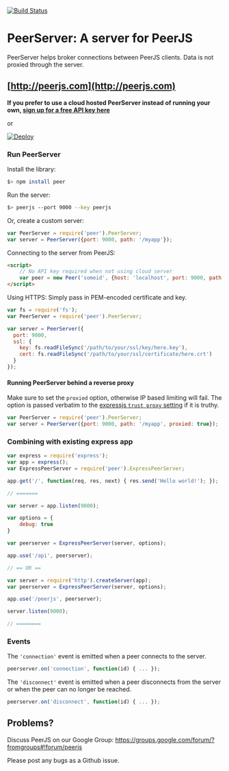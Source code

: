 [![Build Status](https://api.travis-ci.org/Odusanya18/peerjs-server.svg?branch=master)](https://travis-ci.org/Odusanya18/peerjs-server)

# PeerServer: A server for PeerJS #

PeerServer helps broker connections between PeerJS clients. Data is not proxied through the server.

## [http://peerjs.com](http://peerjs.com)


**If you prefer to use a cloud hosted PeerServer instead of running your own, [sign up for a free API key here](http://peerjs.com/peerserver)**

or

[![Deploy](https://www.herokucdn.com/deploy/button.png)](https://www.heroku.com/deploy/?template=https://github.com/odusanya18/peerjs-server)

### Run PeerServer

Install the library:

```bash
$> npm install peer
```

Run the server:

```bash
$> peerjs --port 9000 --key peerjs
```

Or, create a custom server:

```javascript
var PeerServer = require('peer').PeerServer;
var server = PeerServer({port: 9000, path: '/myapp'});
```

Connecting to the server from PeerJS:

```html
<script>
    // No API key required when not using cloud server
    var peer = new Peer('someid', {host: 'localhost', port: 9000, path: '/myapp'});
</script>
```

Using HTTPS: Simply pass in PEM-encoded certificate and key.

```javascript
var fs = require('fs');
var PeerServer = require('peer').PeerServer;

var server = PeerServer({
  port: 9000,
  ssl: {
    key: fs.readFileSync('/path/to/your/ssl/key/here.key'),
    cert: fs.readFileSync('/path/to/your/ssl/certificate/here.crt')
  }
});
```

#### Running PeerServer behind a reverse proxy

Make sure to set the `proxied` option, otherwise IP based limiting will fail.
The option is passed verbatim to the
[expressjs `trust proxy` setting](http://expressjs.com/4x/api.html#app-settings)
if it is truthy.

```javascript
var PeerServer = require('peer').PeerServer;
var server = PeerServer({port: 9000, path: '/myapp', proxied: true});
```

### Combining with existing express app

```javascript
var express = require('express');
var app = express();
var ExpressPeerServer = require('peer').ExpressPeerServer;

app.get('/', function(req, res, next) { res.send('Hello world!'); });

// =======

var server = app.listen(9000);

var options = {
    debug: true
}

var peerserver = ExpressPeerServer(server, options);

app.use('/api', peerserver);

// == OR ==

var server = require('http').createServer(app);
var peerserver = ExpressPeerServer(server, options);

app.use('/peerjs', peerserver);

server.listen(9000);

// ========
```

### Events

The `'connection'` event is emitted when a peer connects to the server.

```javascript
peerserver.on('connection', function(id) { ... });
```

The `'disconnect'` event is emitted when a peer disconnects from the server or
when the peer can no longer be reached.

```javascript
peerserver.on('disconnect', function(id) { ... });
```

## Problems?

Discuss PeerJS on our Google Group:
https://groups.google.com/forum/?fromgroups#!forum/peerjs

Please post any bugs as a Github issue.
